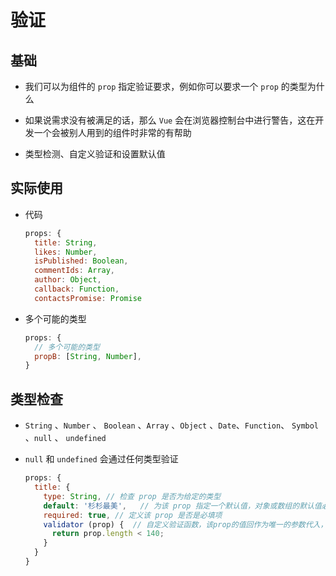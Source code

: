 # 验证

## 基础

+ 我们可以为组件的 `prop` 指定验证要求，例如你可以要求一个 `prop` 的类型为什么

+ 如果说需求没有被满足的话，那么 `Vue` 会在浏览器控制台中进行警告，这在开发一个会被别人用到的组件时非常的有帮助

+ 类型检测、自定义验证和设置默认值

## 实际使用

+ 代码

  ```js
  props: {
    title: String,
    likes: Number,
    isPublished: Boolean,
    commentIds: Array,
    author: Object,
    callback: Function,
    contactsPromise: Promise
  ```

+ 多个可能的类型

  ```js
  props: {
    // 多个可能的类型
    propB: [String, Number],
  }
  ```

## 类型检查

+ `String` 、`Number` 、 `Boolean` 、`Array` 、`Object` 、`Date`、`Function`、 `Symbol` 、`null` 、 `undefined`

+ `null` 和 `undefined` 会通过任何类型验证

  ```js
  props: {
    title: {
      type: String, // 检查 prop 是否为给定的类型
      default: '杉杉最美',   // 为该 prop 指定一个默认值，对象或数组的默认值必须从一个工厂函数返回，如：default () { return {a: 1, b: 10} },
      required: true, // 定义该 prop 是否是必填项
      validator (prop) {  // 自定义验证函数，该prop的值回作为唯一的参数代入，若函数返回一个falsy的值，那么就代表验证失败
        return prop.length < 140;
      }
    }
  }
  ```
